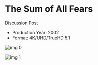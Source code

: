 # The Sum of All Fears

[Discussion Post](https://www.avsforum.com/threads/bass-eq-for-filtered-movies.2995212/post-56733120)

* Production Year: 2002
* Format: 4K/UHD/TrueHD 5.1

![img 0](https://fanart.tv/fanart/movies/4614/moviethumb/the-sum-of-all-fears-52f7b778e7751.jpg)

![img 1](https://i.imgur.com/S3GRQtW.png)

